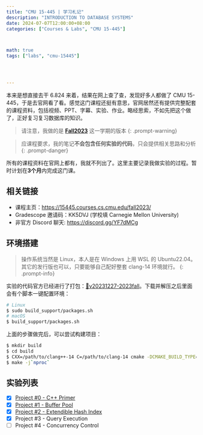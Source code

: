 ```yaml
---
title: "CMU 15-445 | 学习札记"
description: "INTRODUCTION TO DATABASE SYSTEMS"
date: 2024-07-07T12:00:00+08:00
categories: ["Courses & Labs", "CMU 15-445"]



math: true
tags: ["labs", "cmu-15445"]




---
```


本来是想直接去干 6.824 来着，结果在网上查了查，发现好多人都做了 CMU 15-445，于是去官网看了看。感觉这门课程还挺有意思，官网居然还有提供完整配套的课程资料，包括视频、PPT、字幕、实验、作业。略经思索，不如先把这个做了，正好复习复习数据库的知识。

> 请注意，我做的是 [**Fall2023**](https://15445.courses.cs.cmu.edu/fall2023/) 这一学期的版本
{: .prompt-warning}

> 应课程要求，我的笔记**不会包含任何实验的代码**，只会提供相关思路和分析
{: .prompt-danger}

所有的课程资料在官网上都有，我就不列出了。这里主要记录我做实验的过程。暂时计划在**3个月**内完成这门课。

## 相关链接

- 课程主页：<https://15445.courses.cs.cmu.edu/fall2023/>
- Gradescope 邀请码：KK5DVJ (学校填 Carnegie Mellon University)
- 非官方 Discord 聊天: <https://discord.gg/YF7dMCg>

## 环境搭建

> 操作系统当然是 Linux，本人是在 Windows 上用 WSL 的 Ubuntu22.04。其它的发行版也可以，只要能够自己配好整套 clang-14 环境就行。
{: .prompt-info}

实验的代码官方已经进行了打包：[:bookmark:v20231227-2023fall](https://github.com/cmu-db/bustub/releases/tag/v20231227-2023fall)。下载并解压之后里面会有个脚本一键配置环境：

```bash
# Linux
$ sudo build_support/packages.sh
# macOS
$ build_support/packages.sh
```

上面的步骤做完后，可以尝试构建项目：

```bash
$ mkdir build
$ cd build
$ CXX=/path/to/clang++-14 C=/path/to/clang-14 cmake -DCMAKE_BUILD_TYPE=Debug ..
$ make -j`nproc`
```

## 实验列表

- [x] [Project #0 - C++ Primer](/posts/cmu-15445-project0)
- [x] [Project #1 - Buffer Pool](/posts/cmu-15445-project1)
- [x] [Project #2 - Extendible Hash Index](/posts/cmu-15445-project2)
- [x] Project #3 - Query Execution
- [ ] Project #4 - Concurrency Control
